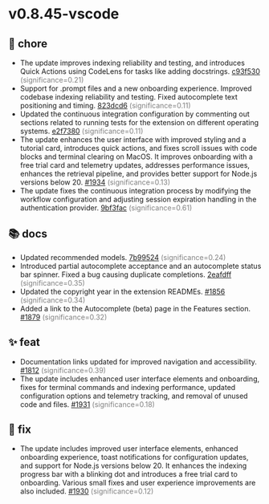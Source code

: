 # v0.8.45-vscode
## 🔧 chore
- The update improves indexing reliability and testing, and introduces Quick Actions using CodeLens for tasks like adding docstrings. [c93f530](https://github.com/continuedev/continue/commit/c93f530abd0d64300c4d45a8ad8da9ee996f03f8) <span style='color:grey;'>(significance=0.21)</span>
- Support for .prompt files and a new onboarding experience. Improved codebase indexing reliability and testing. Fixed autocomplete text positioning and timing. [823dcd6](https://github.com/continuedev/continue/commit/823dcd6e66180ed74039d335980a8bc253239606) <span style='color:grey;'>(significance=0.11)</span>
- Updated the continuous integration configuration by commenting out sections related to running tests for the extension on different operating systems. [e2f7380](https://github.com/continuedev/continue/commit/e2f7380ee86a8e3483e3f5de5bba708565cde164) <span style='color:grey;'>(significance=0.11)</span>
- The update enhances the user interface with improved styling and a tutorial card, introduces quick actions, and fixes scroll issues with code blocks and terminal clearing on MacOS. It improves onboarding with a free trial card and telemetry updates, addresses performance issues, enhances the retrieval pipeline, and provides better support for Node.js versions below 20. [#1934](https://github.com/continuedev/continue/pull/1934) <span style='color:grey;'>(significance=0.13)</span>
- The update fixes the continuous integration process by modifying the workflow configuration and adjusting session expiration handling in the authentication provider. [9bf3fac](https://github.com/continuedev/continue/commit/9bf3facee0f722ea082054698f8d74fa4c5168ad) <span style='color:grey;'>(significance=0.61)</span>
## 📚 docs
- Updated recommended models. [7b99524](https://github.com/continuedev/continue/commit/7b99524d16999af78a00b198724d3beb45334ff1) <span style='color:grey;'>(significance=0.24)</span>
- Introduced partial autocomplete acceptance and an autocomplete status bar spinner. Fixed a bug causing duplicate completions. [2eafdff](https://github.com/continuedev/continue/commit/2eafdff54b1a77c6d403fa26a64c6793d7a4dfb9) <span style='color:grey;'>(significance=0.35)</span>
- Updated the copyright year in the extension READMEs. [#1856](https://github.com/continuedev/continue/pull/1856) <span style='color:grey;'>(significance=0.34)</span>
- Added a link to the Autocomplete (beta) page in the Features section. [#1879](https://github.com/continuedev/continue/pull/1879) <span style='color:grey;'>(significance=0.32)</span>
## ✨ feat
- Documentation links updated for improved navigation and accessibility. [#1812](https://github.com/continuedev/continue/pull/1812) <span style='color:grey;'>(significance=0.39)</span>
- The update includes enhanced user interface elements and onboarding, fixes for terminal commands and indexing performance, updated configuration options and telemetry tracking, and removal of unused code and files. [#1931](https://github.com/continuedev/continue/pull/1931) <span style='color:grey;'>(significance=0.18)</span>
## 🐛 fix
- The update includes improved user interface elements, enhanced onboarding experience, toast notifications for configuration updates, and support for Node.js versions below 20. It enhances the indexing progress bar with a blinking dot and introduces a free trial card to onboarding. Various small fixes and user experience improvements are also included. [#1930](https://github.com/continuedev/continue/pull/1930) <span style='color:grey;'>(significance=0.12)</span>
